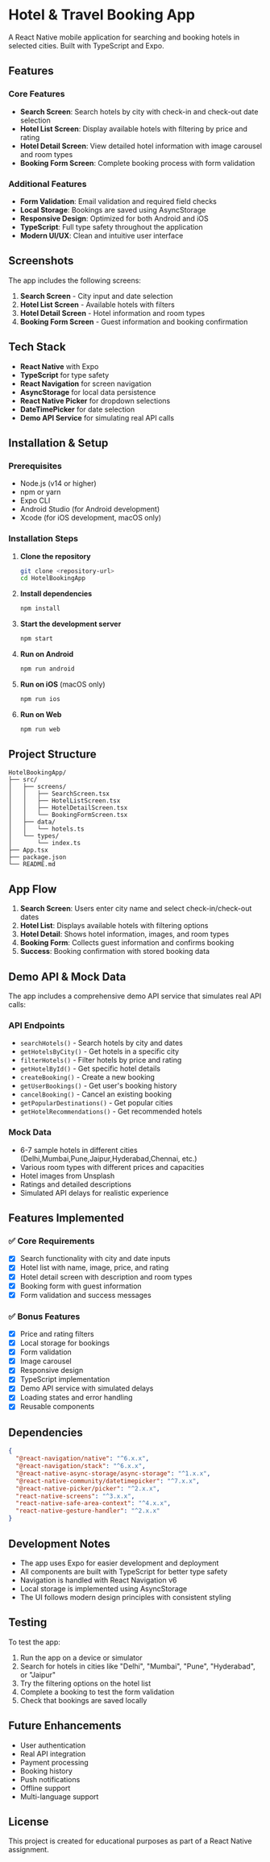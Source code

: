 # Hotel & Travel Booking App

A React Native mobile application for searching and booking hotels in selected cities. Built with TypeScript and Expo.

## Features

### Core Features
- **Search Screen**: Search hotels by city with check-in and check-out date selection
- **Hotel List Screen**: Display available hotels with filtering by price and rating
- **Hotel Detail Screen**: View detailed hotel information with image carousel and room types
- **Booking Form Screen**: Complete booking process with form validation

### Additional Features
- **Form Validation**: Email validation and required field checks
- **Local Storage**: Bookings are saved using AsyncStorage
- **Responsive Design**: Optimized for both Android and iOS
- **TypeScript**: Full type safety throughout the application
- **Modern UI/UX**: Clean and intuitive user interface

## Screenshots

The app includes the following screens:
1. **Search Screen** - City input and date selection
2. **Hotel List Screen** - Available hotels with filters
3. **Hotel Detail Screen** - Hotel information and room types
4. **Booking Form Screen** - Guest information and booking confirmation

## Tech Stack

- **React Native** with Expo
- **TypeScript** for type safety
- **React Navigation** for screen navigation
- **AsyncStorage** for local data persistence
- **React Native Picker** for dropdown selections
- **DateTimePicker** for date selection
- **Demo API Service** for simulating real API calls

## Installation & Setup

### Prerequisites
- Node.js (v14 or higher)
- npm or yarn
- Expo CLI
- Android Studio (for Android development)
- Xcode (for iOS development, macOS only)

### Installation Steps

1. **Clone the repository**
   ```bash
   git clone <repository-url>
   cd HotelBookingApp
   ```

2. **Install dependencies**
   ```bash
   npm install
   ```

3. **Start the development server**
   ```bash
   npm start
   ```

4. **Run on Android**
   ```bash
   npm run android
   ```

5. **Run on iOS** (macOS only)
   ```bash
   npm run ios
   ```

6. **Run on Web**
   ```bash
   npm run web
   ```

## Project Structure

```
HotelBookingApp/
├── src/
│   ├── screens/
│   │   ├── SearchScreen.tsx
│   │   ├── HotelListScreen.tsx
│   │   ├── HotelDetailScreen.tsx
│   │   └── BookingFormScreen.tsx
│   ├── data/
│   │   └── hotels.ts
│   └── types/
│       └── index.ts
├── App.tsx
├── package.json
└── README.md
```

## App Flow

1. **Search Screen**: Users enter city name and select check-in/check-out dates
2. **Hotel List**: Displays available hotels with filtering options
3. **Hotel Detail**: Shows hotel information, images, and room types
4. **Booking Form**: Collects guest information and confirms booking
5. **Success**: Booking confirmation with stored booking data

## Demo API & Mock Data

The app includes a comprehensive demo API service that simulates real API calls:

### API Endpoints
- `searchHotels()` - Search hotels by city and dates
- `getHotelsByCity()` - Get hotels in a specific city
- `filterHotels()` - Filter hotels by price and rating
- `getHotelById()` - Get specific hotel details
- `createBooking()` - Create a new booking
- `getUserBookings()` - Get user's booking history
- `cancelBooking()` - Cancel an existing booking
- `getPopularDestinations()` - Get popular cities
- `getHotelRecommendations()` - Get recommended hotels

### Mock Data
- 6-7 sample hotels in different cities (Delhi,Mumbai,Pune,Jaipur,Hyderabad,Chennai, etc.)
- Various room types with different prices and capacities
- Hotel images from Unsplash
- Ratings and detailed descriptions
- Simulated API delays for realistic experience

## Features Implemented

### ✅ Core Requirements
- [x] Search functionality with city and date inputs
- [x] Hotel list with name, image, price, and rating
- [x] Hotel detail screen with description and room types
- [x] Booking form with guest information
- [x] Form validation and success messages

### ✅ Bonus Features
- [x] Price and rating filters
- [x] Local storage for bookings
- [x] Form validation
- [x] Image carousel
- [x] Responsive design
- [x] TypeScript implementation
- [x] Demo API service with simulated delays
- [x] Loading states and error handling
- [x] Reusable components

## Dependencies

```json
{
  "@react-navigation/native": "^6.x.x",
  "@react-navigation/stack": "^6.x.x",
  "@react-native-async-storage/async-storage": "^1.x.x",
  "@react-native-community/datetimepicker": "^7.x.x",
  "@react-native-picker/picker": "^2.x.x",
  "react-native-screens": "^3.x.x",
  "react-native-safe-area-context": "^4.x.x",
  "react-native-gesture-handler": "^2.x.x"
}
```

## Development Notes

- The app uses Expo for easier development and deployment
- All components are built with TypeScript for better type safety
- Navigation is handled with React Navigation v6
- Local storage is implemented using AsyncStorage
- The UI follows modern design principles with consistent styling

## Testing

To test the app:
1. Run the app on a device or simulator
2. Search for hotels in cities like "Delhi", "Mumbai", "Pune", "Hyderabad", or "Jaipur"
3. Try the filtering options on the hotel list
4. Complete a booking to test the form validation
5. Check that bookings are saved locally

## Future Enhancements

- User authentication
- Real API integration
- Payment processing
- Booking history
- Push notifications
- Offline support
- Multi-language support

## License

This project is created for educational purposes as part of a React Native assignment. 
